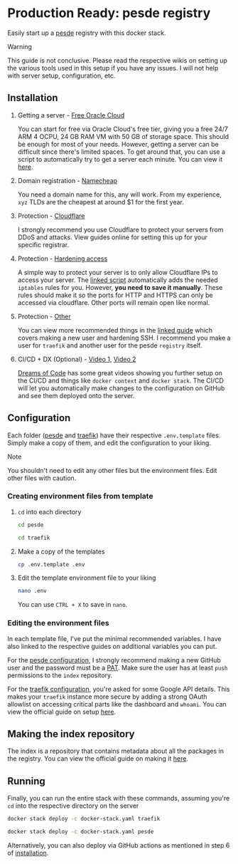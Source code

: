 # Production Ready: pesde registry

Easily start up a [pesde](https://pesde.dev/) registry with this docker stack.

> [!WARNING]
> This guide is not conclusive. Please read the respective wikis on setting up the various tools used in this setup if you have any issues. I will not help with server setup, configuration, etc.

## Installation

1. Getting a server - [Free Oracle Cloud](https://github.com/hitrov/oci-arm-host-capacity)

    You can start for free via Oracle Cloud's free tier, giving you a free 24/7 ARM 4 OCPU, 24 GB RAM VM with 50 GB of storage space. This should be enough for most of your needs. However, getting a server can be difficult since there's limited spaces. To get around that, you can use a script to automatically try to get a server each minute. You can view it [here](https://github.com/hitrov/oci-arm-host-capacity).

2. Domain registration - [Namecheap](https://www.namecheap.com/)

    You need a domain name for this, any will work. From my experience, `xyz` TLDs are the cheapest at around $1 for the first year.

3. Protection - [Cloudflare](https://www.cloudflare.com/en-gb/)

    I strongly recommend you use Cloudflare to protect your servers from DDoS and attacks. View guides online for setting this up for your specific registrar.

4. Protection - [Hardening access](https://github.com/kingcc/cloudflare-ips-only/blob/master/host.sh)

    A simple way to protect your server is to only allow Cloudflare IPs to access your server. The [linked script](https://github.com/kingcc/cloudflare-ips-only/blob/master/host.sh) automatically adds the needed `iptables` rules for you. However, **you need to save it manually**. These rules should make it so the ports for HTTP and HTTPS can only be accessed via cloudflare. Other ports will remain open like normal.

5. Protection - [Other](https://github.com/dreamsofcode-io/zenstats/blob/main/docs/vps-setup.md)

    You can view more recommended things in the [linked guide](https://github.com/dreamsofcode-io/zenstats/blob/main/docs/vps-setup.md) which covers making a new user and hardening SSH. I recommend you make a user for `traefik` and another user for the pesde `registry` itself.

6. CI/CD + DX (Optional) - [Video 1](https://www.youtube.com/watch?v=fuZoxuBiL9o), [Video 2](https://www.youtube.com/watch?v=F-9KWQByeU0)

    [Dreams of Code](https://www.youtube.com/@dreamsofcode) has some great videos showing you further setup on the CI/CD and things like `docker context` and `docker stack`. The CI/CD will let you automatically make changes to the configuration on GitHub and see them deployed onto the server.

## Configuration

Each folder ([pesde](./pesde/) and [traefik](./traefik/)) have their respective `.env.template` files. Simply make a copy of them, and edit the configuration to your liking.

> [!NOTE]
> You shouldn't need to edit any other files but the environment files. Edit other files with caution.

### Creating environment files from template

1. `cd` into each directory

    ```bash
    cd pesde
    ```

    ```bash
    cd traefik
    ```

2. Make a copy of the templates

    ```bash
    cp .env.template .env
    ```

3. Edit the template environment file to your liking

    ```bash
    nano .env
    ```

    You can use `CTRL + X` to save in `nano`.

### Editing the environment files

In each template file, I've put the minimal recommended variables. I have also linked to the respective guides on additional variables you can put.

For the [pesde configuration](./pesde/.env.template), I strongly recommend making a new GitHub user and the password must be a [PAT](https://docs.github.com/en/authentication/keeping-your-account-and-data-secure/managing-your-personal-access-tokens). Make sure the user has at least `push` permissions to the `index` repository.

For the [traefik configuration](./traefik/.env.template), you're asked for some Google API details. This makes your `traefik` instance more secure by adding a strong OAuth allowlist on accessing critical parts like the dashboard and `whoami`. You can view the official guide on setup [here](https://github.com/thomseddon/traefik-forward-auth/wiki/Provider-Setup#google).

## Making the index repository

The index is a repository that contains metadata about all the packages in the registry. You can view the official guide on making it [here](https://docs.pesde.dev/guides/self-hosting-registries/#making-the-index-repository).

## Running

Finally, you can run the entire stack with these commands, assuming you're `cd` into the respective directory on the server

```bash
docker stack deploy -c docker-stack.yaml traefik
```

```bash
docker stack deploy -c docker-stack.yaml pesde
```

Alternatively, you can also deploy via GitHub actions as mentioned in step 6 of [installation](#installation).
